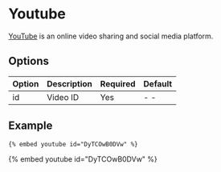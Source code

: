# Youtube

[YouTube](https://www.youtube.com) is an online video sharing and social media platform.

## Options

| Option | Description | Required | Default |
| :----- | :---------- | :------- | :------ |
| id     | Video ID    | Yes      | - -     |

## Example

<!-- embed ignore begin -->

```text
{% embed youtube id="DyTCOwB0DVw" %}
```

<!-- embed ignore end -->

{% embed youtube id="DyTCOwB0DVw" %}
